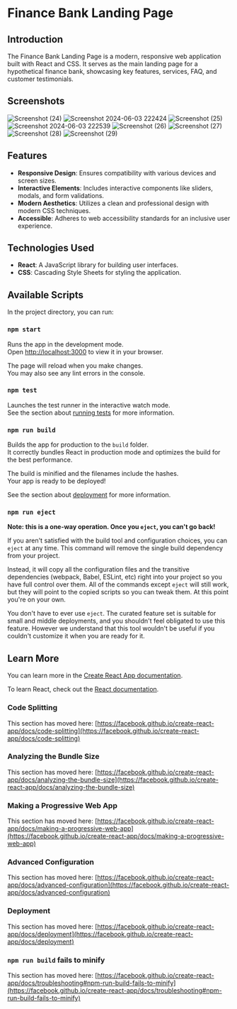 # Finance Bank Landing Page

## Introduction

The Finance Bank Landing Page is a modern, responsive web application built with React and CSS. It serves as the main landing page for a hypothetical finance bank, showcasing key features, services, FAQ, and customer testimonials.

## Screenshots

![Screenshot (24)](https://github.com/mantukumaryadav/finance-bank-page/assets/65592276/9e556457-7d00-4e6a-ad51-3913941e47a2)
![Screenshot 2024-06-03 222424](https://github.com/mantukumaryadav/finance-bank-page/assets/65592276/037c4e67-0725-4a0f-8d25-0fe0c886429d)
![Screenshot (25)](https://github.com/mantukumaryadav/finance-bank-page/assets/65592276/cdbd6fea-03bb-4209-bc37-4e13e30b317a)
![Screenshot 2024-06-03 222539](https://github.com/mantukumaryadav/finance-bank-page/assets/65592276/bb14f4ab-b22e-428c-b73f-b0ac2898a107)
![Screenshot (26)](https://github.com/mantukumaryadav/finance-bank-page/assets/65592276/0f46a005-c203-4b83-95d5-845d19c58cd1)
![Screenshot (27)](https://github.com/mantukumaryadav/finance-bank-page/assets/65592276/0a1020bc-0831-4be7-818f-15ce97f4cfe5)
![Screenshot (28)](https://github.com/mantukumaryadav/finance-bank-page/assets/65592276/3fd7b5cf-172f-4493-b4de-deda003fc80d)
![Screenshot (29)](https://github.com/mantukumaryadav/finance-bank-page/assets/65592276/38281288-aefb-40e0-9faf-1e0a30937eec)


## Features

- **Responsive Design**: Ensures compatibility with various devices and screen sizes.
- **Interactive Elements**: Includes interactive components like sliders, modals, and form validations.
- **Modern Aesthetics**: Utilizes a clean and professional design with modern CSS techniques.
- **Accessible**: Adheres to web accessibility standards for an inclusive user experience.

## Technologies Used

- **React**: A JavaScript library for building user interfaces.
- **CSS**: Cascading Style Sheets for styling the application.

## Available Scripts

In the project directory, you can run:

### `npm start`

Runs the app in the development mode.\
Open [http://localhost:3000](http://localhost:3000) to view it in your browser.

The page will reload when you make changes.\
You may also see any lint errors in the console.

### `npm test`

Launches the test runner in the interactive watch mode.\
See the section about [running tests](https://facebook.github.io/create-react-app/docs/running-tests) for more information.

### `npm run build`

Builds the app for production to the `build` folder.\
It correctly bundles React in production mode and optimizes the build for the best performance.

The build is minified and the filenames include the hashes.\
Your app is ready to be deployed!

See the section about [deployment](https://facebook.github.io/create-react-app/docs/deployment) for more information.

### `npm run eject`

**Note: this is a one-way operation. Once you `eject`, you can't go back!**

If you aren't satisfied with the build tool and configuration choices, you can `eject` at any time. This command will remove the single build dependency from your project.

Instead, it will copy all the configuration files and the transitive dependencies (webpack, Babel, ESLint, etc) right into your project so you have full control over them. All of the commands except `eject` will still work, but they will point to the copied scripts so you can tweak them. At this point you're on your own.

You don't have to ever use `eject`. The curated feature set is suitable for small and middle deployments, and you shouldn't feel obligated to use this feature. However we understand that this tool wouldn't be useful if you couldn't customize it when you are ready for it.

## Learn More

You can learn more in the [Create React App documentation](https://facebook.github.io/create-react-app/docs/getting-started).

To learn React, check out the [React documentation](https://reactjs.org/).

### Code Splitting

This section has moved here: [https://facebook.github.io/create-react-app/docs/code-splitting](https://facebook.github.io/create-react-app/docs/code-splitting)

### Analyzing the Bundle Size

This section has moved here: [https://facebook.github.io/create-react-app/docs/analyzing-the-bundle-size](https://facebook.github.io/create-react-app/docs/analyzing-the-bundle-size)

### Making a Progressive Web App

This section has moved here: [https://facebook.github.io/create-react-app/docs/making-a-progressive-web-app](https://facebook.github.io/create-react-app/docs/making-a-progressive-web-app)

### Advanced Configuration

This section has moved here: [https://facebook.github.io/create-react-app/docs/advanced-configuration](https://facebook.github.io/create-react-app/docs/advanced-configuration)

### Deployment

This section has moved here: [https://facebook.github.io/create-react-app/docs/deployment](https://facebook.github.io/create-react-app/docs/deployment)

### `npm run build` fails to minify

This section has moved here: [https://facebook.github.io/create-react-app/docs/troubleshooting#npm-run-build-fails-to-minify](https://facebook.github.io/create-react-app/docs/troubleshooting#npm-run-build-fails-to-minify)
